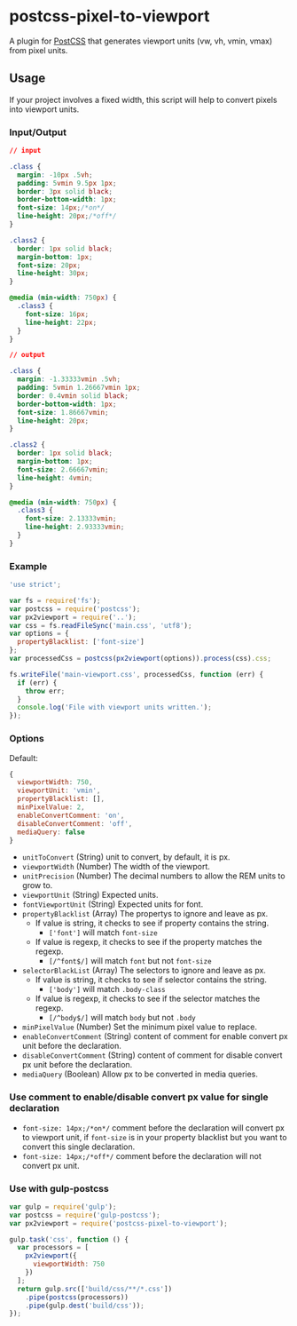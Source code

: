 # postcss-pixel-to-viewport

A plugin for [PostCSS](https://github.com/postcss/postcss) that generates viewport units (vw, vh, vmin, vmax) from pixel units.

## Usage

If your project involves a fixed width, this script will help to convert pixels into viewport units.

### Input/Output

```css
// input

.class {
  margin: -10px .5vh;
  padding: 5vmin 9.5px 1px;
  border: 3px solid black;
  border-bottom-width: 1px;
  font-size: 14px;/*on*/
  line-height: 20px;/*off*/
}

.class2 {
  border: 1px solid black;
  margin-bottom: 1px;
  font-size: 20px;
  line-height: 30px;
}

@media (min-width: 750px) {
  .class3 {
    font-size: 16px;
    line-height: 22px;
  }
}

// output

.class {
  margin: -1.33333vmin .5vh;
  padding: 5vmin 1.26667vmin 1px;
  border: 0.4vmin solid black;
  border-bottom-width: 1px;
  font-size: 1.86667vmin;
  line-height: 20px;
}

.class2 {
  border: 1px solid black;
  margin-bottom: 1px;
  font-size: 2.66667vmin;
  line-height: 4vmin;
}

@media (min-width: 750px) {
  .class3 {
    font-size: 2.13333vmin;
    line-height: 2.93333vmin;
  }
}
```

### Example

```js
'use strict';

var fs = require('fs');
var postcss = require('postcss');
var px2viewport = require('..');
var css = fs.readFileSync('main.css', 'utf8');
var options = {
  propertyBlacklist: ['font-size']
};
var processedCss = postcss(px2viewport(options)).process(css).css;

fs.writeFile('main-viewport.css', processedCss, function (err) {
  if (err) {
    throw err;
  }
  console.log('File with viewport units written.');
});
```

### Options

Default:
```js
{
  viewportWidth: 750,
  viewportUnit: 'vmin',
  propertyBlacklist: [],
  minPixelValue: 2,
  enableConvertComment: 'on',
  disableConvertComment: 'off',
  mediaQuery: false
}
```
- `unitToConvert` (String) unit to convert, by default, it is px.
- `viewportWidth` (Number) The width of the viewport.
- `unitPrecision` (Number) The decimal numbers to allow the REM units to grow to.
- `viewportUnit` (String) Expected units.
- `fontViewportUnit` (String) Expected units for font.
- `propertyBlacklist` (Array) The propertys to ignore and leave as px.
    - If value is string, it checks to see if property contains the string.
        - `['font']` will match `font-size`
    - If value is regexp, it checks to see if the property matches the regexp.
        - `[/^font$/]` will match `font` but not `font-size`
- `selectorBlackList` (Array) The selectors to ignore and leave as px.
    - If value is string, it checks to see if selector contains the string.
        - `['body']` will match `.body-class`
    - If value is regexp, it checks to see if the selector matches the regexp.
        - `[/^body$/]` will match `body` but not `.body`
- `minPixelValue` (Number) Set the minimum pixel value to replace.
- `enableConvertComment` (String) content of comment for enable convert px unit before the declaration.
- `disableConvertComment` (String) content of comment for disable convert px unit before the declaration.
- `mediaQuery` (Boolean) Allow px to be converted in media queries.

### Use comment to enable/disable convert px value for single declaration

- `font-size: 14px;/*on*/` comment before the declaration will convert px to viewport unit, if `font-size` is in your property blacklist but you want to convert this single declaration.
- `font-size: 14px;/*off*/` comment before the declaration will not convert px unit.

### Use with gulp-postcss

```js
var gulp = require('gulp');
var postcss = require('gulp-postcss');
var px2viewport = require('postcss-pixel-to-viewport');

gulp.task('css', function () {
  var processors = [
    px2viewport({
      viewportWidth: 750
    })
  ];
  return gulp.src(['build/css/**/*.css'])
    .pipe(postcss(processors))
    .pipe(gulp.dest('build/css'));
});
```
